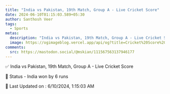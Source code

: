 ```yaml
---
title: "India vs Pakistan, 19th Match, Group A - Live Cricket Score"
date: 2024-06-10T01:15:03.589+05:30
author: Santhosh Veer
tags:
  - Sports
metas:
  description: "India vs Pakistan, 19th Match, Group A - Live Cricket Score - India won by 6 runs"
  image: https://ogimageblog.vercel.app/api/og?title=Cricket%20Score%20%F0%9F%8F%8F
comments:
  src: https://mastodon.social/@mskian/111567563137946177
---
```


✅ India vs Pakistan, 19th Match, Group A - Live Cricket Score

📑 Status - India won by 6 runs

<!--more-->

📝 Last Updated on : 6/10/2024, 1:15:03 AM
